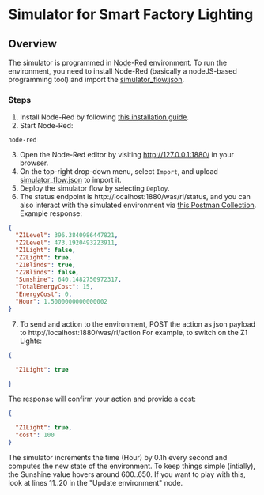 # Simulator for Smart Factory Lighting

## Overview
The simulator is programmed in [Node-Red](https://nodered.org/) environment. To run the environment, you need to install Node-Red (basically a nodeJS-based programming tool) and import the [simulator_flow.json](simulator_flow.json).

### Steps
1. Install Node-Red by following [this installation guide](https://nodered.org/docs/getting-started/local). 
2. Start Node-Red:

```
node-red
```
3. Open the Node-Red editor by visiting http://127.0.0.1:1880/ in your browser.
4. On the top-right drop-down menu, select `Import`, and upload [simulator_flow.json](simulator_flow.json) to import it.
5. Deploy the simulator flow by selecting `Deploy`.
6. The status endpoint is http://localhost:1880/was/rl/status, and you can also interact with the simulated environment via [this Postman Collection](https://api.postman.com/collections/2431802-4079c966-22d8-4a24-ac9a-aeb5ec4c7568?access_key=PMAT-01H07GH3N6KJ75VX0E0Z3N03T3). Example response:

```json
{
  "Z1Level": 396.3840986447821,
  "Z2Level": 473.1920493223911,
  "Z1Light": false,
  "Z2Light": true,
  "Z1Blinds": true,
  "Z2Blinds": false,
  "Sunshine": 640.1482750972317,
  "TotalEnergyCost": 15,
  "EnergyCost": 0,
  "Hour": 1.5000000000000002
}
```

7. To send and action to the environment, POST the action as json payload to http://localhost:1880/was/rl/action
For example, to switch on the Z1 Lights:

```json
{

  "Z1Light": true 

}
```

The response will confirm your action and provide a cost:

```json
{

  "Z1Light": true,
  "cost": 100
}
```

The simulator increments the time (Hour) by 0.1h every second and computes the new state of the environment. To keep things simple (intially), the Sunshine value hovers around 600..650. If you want to play with this, look at lines 11..20 in the "Update environment" node.
